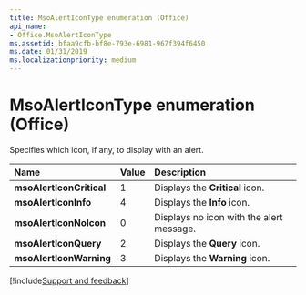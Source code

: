 ```yaml
---
title: MsoAlertIconType enumeration (Office)
api_name:
- Office.MsoAlertIconType
ms.assetid: bfaa9cfb-bf8e-793e-6981-967f394f6450
ms.date: 01/31/2019
ms.localizationpriority: medium
---
```



# MsoAlertIconType enumeration (Office)

Specifies which icon, if any, to display with an alert. 

|Name|Value|Description|
|:-----|:-----|:-----|
|**msoAlertIconCritical**|1|Displays the **Critical** icon.|
|**msoAlertIconInfo**|4|Displays the **Info** icon.|
|**msoAlertIconNoIcon**|0|Displays no icon with the alert message.|
|**msoAlertIconQuery**|2|Displays the **Query** icon.|
|**msoAlertIconWarning**|3|Displays the **Warning** icon.|

[!include[Support and feedback](~/includes/feedback-boilerplate.md)]
